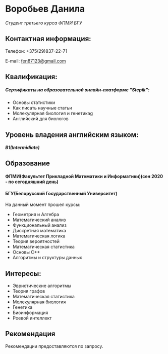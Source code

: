 
# __Воробьев Данила__

 *Студент третьего курса ФПМИ БГУ*

## Контактная информация:
 Телефон:    +375(29)837-22-71

 E-mail:     fen87123@gmail.com

## Квалификация:
##### Сертификаты на образовательной онлайн-платформе "Stepik":
 - Основы статистики
 - Как писать научные статьи
 - Молекулярная биология и генетикаg
 - Английский для биологов

## Уровень владения английским языком: 
##### B1(Intermidiate)

## Образование
#### ФПМИ(Факультет Прикладной Математики и Информатики)(сен 2020 - по сегодняшний день) 
#### БГУ(Белорусский Государственный Университет)

 На данный момент прошел курсы:
 - Геометрия и Алгебра
 - Математический анализ
 - Функциональный анализ
 - Дискретная математика
 - Математическая логика
 - Теория вероятностей
 - Математическая статистика
 - Основы C++
 - Алгоритмы и структуры данных

 ## Интересы:
 
- Эвристические алгоритмы
- Теория графов
- Математическая статистика
- Молекулярная биология
- Генетика
- Биоинформация 
- Роевой интеллект

## Рекомендация 
Рекомендации предоставляются по запросу.


